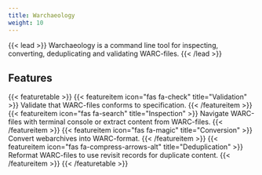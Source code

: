 ```yaml
---
title: Warchaeology
weight: 10
---
```


{{< lead >}}
Warchaeology is a command line tool for inspecting, converting, deduplicating and validating WARC-files.
{{< /lead >}}

## Features

{{< featuretable >}}
  {{< featureitem icon="fas fa-check" title="Validation" >}}
    Validate that WARC-files conforms to specification.
  {{< /featureitem >}}
  {{< featureitem icon="fas fa-search" title="Inspection" >}}
    Navigate WARC-files with terminal console or extract content from WARC-files.
  {{< /featureitem >}}
  {{< featureitem icon="fas fa-magic" title="Conversion" >}}
    Convert webarchives into WARC-format.
  {{< /featureitem >}}
  {{< featureitem icon="fas fa-compress-arrows-alt" title="Deduplication" >}}
    Reformat WARC-files to use revisit records for duplicate content.
  {{< /featureitem >}}
{{< /featuretable >}}
